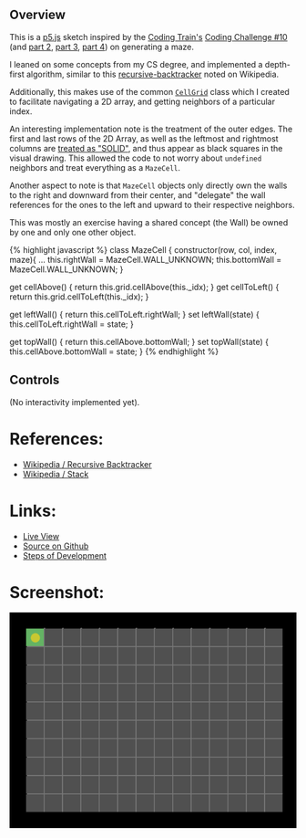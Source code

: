 ## Overview

This is a [p5.js][p5js-home] sketch inspired by the [Coding Train's][coding-train] [Coding Challenge #10][ct-challenge-10] (and [part 2][ct-challenge-10-p2], [part 3][ct-challenge-10-p3], [part 4][ct-challenge-10-p4]) on generating a maze.

I leaned on some concepts from my CS degree, and implemented a depth-first algorithm, similar to this [recursive-backtracker][wikipedia-recursive-backtracker] noted on Wikipedia.

Additionally, this makes use of the common [`CellGrid`][code-cell-grid] class which I created to facilitate navigating a 2D array, and getting neighbors of a particular index.

An interesting implementation note is the treatment of the outer edges. The first and last rows of the 2D Array, as well as the leftmost and rightmost columns are [treated as "SOLID"][code-solid-edges], and thus appear as black squares in the visual drawing. This allowed the code to not worry about `undefined` neighbors and treat everything as a `MazeCell`.

Another aspect to note is that `MazeCell` objects only directly own the walls to the right and downward from their center, and "delegate" the wall references for the ones to the left and upward to their respective neighbors.

This was mostly an exercise having a shared concept (the Wall) be owned by one and only one other object.

{% highlight javascript %}
class MazeCell {
  constructor(row, col, index, maze){
    ...
    this.rightWall = MazeCell.WALL_UNKNOWN;
    this.bottomWall = MazeCell.WALL_UNKNOWN;
  }

  get cellAbove() { return this.grid.cellAbove(this._idx); }
  get cellToLeft() { return this.grid.cellToLeft(this._idx); }

  get leftWall() { return this.cellToLeft.rightWall; }
  set leftWall(state) { this.cellToLeft.rightWall = state; }

  get topWall() { return this.cellAbove.bottomWall; }
  set topWall(state) { this.cellAbove.bottomWall = state; }
{% endhighlight %}


## Controls

(No interactivity implemented yet).

# References:
* [Wikipedia / Recursive Backtracker][wikipedia-recursive-backtracker]
* [Wikipedia / Stack][wikipedia-stack-data-structure]

# Links: 

* [Live View][live-view]
* [Source on Github][source-code]
* [Steps of Development][source-pull-request]

# Screenshot:

![screenshot][screenshot-01]

[code-cell-grid]: https://github.com/brianhonohan/sketchbook/blob/master/js/models/cell_grid.js
[code-solid-edges]: https://github.com/brianhonohan/sketchbook/pull/36/commits/d45c2a33dbd929542cb049cd362b93cc19d83254#diff-3aaf45e2829e81db9f98500685d1d96fR31

[p5js-home]: https://p5js.org/
[source-code]: https://github.com/brianhonohan/sketchbook/tree/master/p5js/coding-challenges/maze-generator/
[live-view]: https://brianhonohan.com/sketchbook/p5js/coding-challenges/maze-generator/
[source-pull-request]: https://github.com/brianhonohan/sketchbook/pull/36
[screenshot-01]: ./screencapture-01.gif

[coding-train]: https://thecodingtrain.com/
[ct-challenge-10]: https://www.youtube.com/watch?v=HyK_Q5rrcr4&list=PLRqwX-V7Uu6ZiZxtDDRCi6uhfTH4FilpH&index=10
[ct-challenge-10-p2]: https://www.youtube.com/watch?v=D8UgRyRnvXU&index=11&list=PLRqwX-V7Uu6ZiZxtDDRCi6uhfTH4FilpH
[ct-challenge-10-p3]: https://www.youtube.com/watch?v=8Ju_uxJ9v44&index=12&list=PLRqwX-V7Uu6ZiZxtDDRCi6uhfTH4FilpH
[ct-challenge-10-p4]: https://www.youtube.com/watch?v=_p5IH0L63wo&index=13&list=PLRqwX-V7Uu6ZiZxtDDRCi6uhfTH4FilpH

[wikipedia-recursive-backtracker]: https://en.wikipedia.org/wiki/Maze_generation_algorithm#Depth-first_search
[wikipedia-stack-data-structure]: https://simple.wikipedia.org/wiki/Stack_(data_structure)